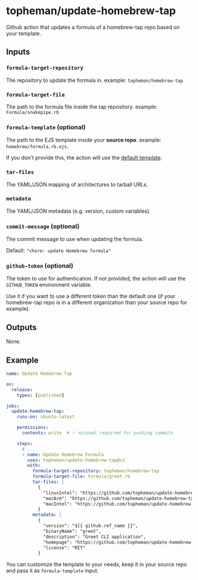 # topheman/update-homebrew-tap

Github action that updates a formula of a homebrew-tap repo based on your template.

## Inputs

### `formula-target-repository`

The repository to update the formula in. example: `topheman/homebrew-tap`

### `formula-target-file`

The path to the formula file inside the tap repository. example: `Formula/snakepipe.rb`

### `formula-template` (optional)

The path to the EJS template inside your **source repo**. example: `homebrew/formula.rb.ejs`.

If you don't provide this, the action will use the [default template](./src/formula.rb.ejs).

### `tar-files`

The YAML/JSON mapping of architectures to tarball URLs.

### `metadata`

The YAML/JSON metadata (e.g. version, custom variables).

### `commit-message` (optional)

The commit message to use when updating the formula.

Default: `"chore: update Homebrew formula"`

### `github-token` (optional)

The token to use for authentication. If not provided, the action will use the `GITHUB_TOKEN` environment variable.

Use it if you want to use a different token than the default one (if your homebrew-tap repo is in a different organization than your source repo for example).

## Outputs

None.

## Example

```yaml
name: Update Homebrew Tap

on:
  release:
    types: [published]

jobs:
  update-homebrew-tap:
    runs-on: ubuntu-latest

    permissions:
      contents: write  # ✅ minimal required for pushing commits

    steps:
      # ...
      - name: Update Homebrew Formula
        uses: topheman/update-homebrew-tap@v1
        with:
          formula-target-repository: topheman/homebrew-tap
          formula-target-file: Formula/greet.rb
          tar-files: |
            {
              "linuxIntel": "https://github.com/topheman/update-homebrew-tap-playground/releases/download/${{ github.ref_name }}/greet-x86_64-unknown-linux-gnu.tar.gz",
              "macArm": "https://github.com/topheman/update-homebrew-tap-playground/releases/download/${{ github.ref_name }}/greet-aarch64-apple-darwin.tar.gz",
              "macIntel": "https://github.com/topheman/update-homebrew-tap-playground/releases/download/${{ github.ref_name }}/greet-x86_64-apple-darwin.tar.gz"
            }
          metadata: |
            {
              "version": "${{ github.ref_name }}",
              "binaryName": "greet",
              "description": "Greet CLI application",
              "homepage": "https://github.com/topheman/update-homebrew-tap-playground",
              "license": "MIT"
            }
```


You can customize the template to your needs, keep it in your source repo and pass it as `formula-template` input.
